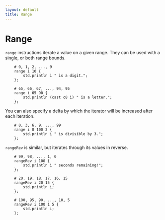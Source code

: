 ```yaml
---
layout: default
title: Range
---
```

# Range

`range` instructions iterate a value on a given range. They can be used with a single, or both range bounds.

```
    # 0, 1, 2, ..., 9
    range i 10 {
        std.println i " is a digit.";
    };

    # 65, 66, 67, ..., 94, 95
    range i 65 90 {
        std.println (cast c8 i) " is a letter.";
    };
```

You can also specify a delta by which the iterator will be increased after each iteration.

```
    # 0, 3, 6, 9, ..., 99
    range i 0 100 3 {
        std.println i " is divisible by 3.";
    };
```

`rangeRev` is similar, but iterates through its values in reverse.

```
    # 99, 98, ..., 1, 0
    rangeRev i 100 {
        std.println i " seconds remaining!";
    };

    # 20, 19, 18, 17, 16, 15
    rangeRev i 20 15 {
        std.println i;
    };

    # 100, 95, 90, ..., 10, 5
    rangeRev i 100 1 5 {
        std.println i;
    };
```